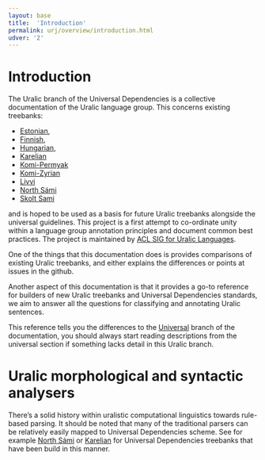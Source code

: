 ```yaml
---
layout: base
title:  'Introduction'
permalink: urj/overview/introduction.html
udver: '2'
---
```


# Introduction

The Uralic branch of the Universal Dependencies is a collective documentation
of the Uralic language group. This concerns existing treebanks:

* [Estonian](../../et/),
* [Finnish](../../fi/),
* [Hungarian](../../hu/),
* [Karelian](../../krl/)
* [Komi-Permyak](../../kpv/)
* [Komi-Zyrian](../../kpv/)
* [Livvi](../../krl/)
* [North Sámi](../../sme/)
* [Skolt Sami](../../sms/)

and is hoped to be used as a basis for future Uralic treebanks alongside the
universal guidelines.  This project is a first attempt to co-ordinate unity
within a language group annotation principles and document common best
practices. The project is maintained by [ACL SIG for Uralic
Languages](https://acl-sigur.github.io/).

One of the things that this documentation does is provides comparisons of
existing Uralic treebanks, and either explains the differences or points at
issues in the github.

Another aspect of this documentation is that it provides a go-to reference for
builders of new Uralic treebanks and Universal Dependencies standards, we aim
to answer all the questions for classifying and annotating Uralic sentences.

This reference tells you the differences to the
[Universal](../../u/introduction.html) branch of the documentation, you should
always start reading descriptions from the universal section if something lacks
detail in this Uralic branch.

# Uralic morphological and syntactic analysers

There’s a solid history within uralistic computational linguistics towards
rule-based parsing. It should be noted that many of the traditional parsers
can be relatively easily mapped to Universal Dependencies scheme. See for
example [North Sámi](../../sme/) or [Karelian](../../krl/) for Universal
Dependencies treebanks that have been build in this manner.
